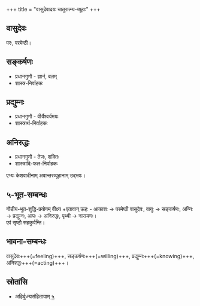 +++
title = "वासुदेवादयः चातुरात्म्य-व्यूहाः"
+++

## वासुदेवः
परः, परमेष्ठी। 

## सङ्कर्षणः 
- प्रधानगुणौ - ज्ञानं, बलम्  
- शास्त्र-निर्वाहकः   

## प्रद्युम्नः  
- प्रधानगुणौ - वीर्यैश्वर्यमयः  
- शास्त्रार्थ-निर्वाहकः   

## अनिरुद्धः  
- प्रधानगुणौ - तेजः, शक्तिः  
- शास्त्रादि-फल-निर्वाहकः  


एभ्यः केशवादीनाम् अवान्तरव्यूहानाम् उद्भवः।

## ५-भूत-सम्बन्धः
गौडीय-भूत-शुद्धि-प्रयोगम् वीक्ष्य +एतावान् ऊहः - आकाशः → परमेष्ठी वासुदेवः, वायुः → सङ्कर्षणः, अग्निः → प्रद्युम्नः, आपः → अनिरुद्धः, पृथ्वी → नारायणः।  
एवं सृष्टौ सहकुर्वन्ति। 

## भावना-सम्बन्धः
वासुदेवः+++(=feeling)+++, सङ्कर्षणः+++(=willing)+++, प्रद्युम्नः+++(=knowing)+++, अनिरुद्धः+++(=acting)+++।

## स्रोतांसि
- अहिर्बुध्न्यसंहितायाम् [५](/AgamaH_vaiShNavaH/pAncharAtrAgamaH/ahirbudhnya-saMhitA/05_shuddha-sRShTi-varNanam/)
